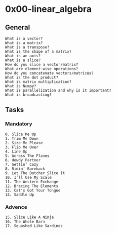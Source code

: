# 0x00-linear_algebra
## General

    What is a vector?
    What is a matrix?
    What is a transpose?
    What is the shape of a matrix?
    What is an axis?
    What is a slice?
    How do you slice a vector/matrix?
    What are element-wise operations?
    How do you concatenate vectors/matrices?
    What is the dot product?
    What is matrix multiplication?
    What is Numpy?
    What is parallelization and why is it important?
    What is broadcasting?
## Tasks
### Mandatory
    0. Slice Me Up
    1. Trim Me Down
    2. Size Me Please
    3. Flip Me Over
    4. Line Up
    5. Across The Planes
    6. Howdy Partner 
    7. Gettin’ Cozy 
    8. Ridin’ Bareback 
    9. Let The Butcher Slice It
    10. I’ll Use My Scale 
    11. The Western Exchange
    12. Bracing The Elements
    13. Cat's Got Your Tongue
    14. Saddle Up 
### Advence
    15. Slice Like A Ninja
    16. The Whole Barn
    17. Squashed Like Sardines